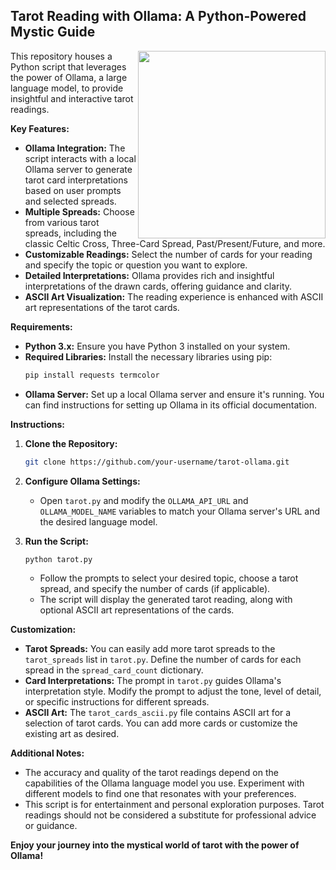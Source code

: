 ## Tarot Reading with Ollama: A Python-Powered Mystic Guide

<img src="https://2acrestudios.com/wp-content/uploads/2024/05/00034-2625303745.png" align="right" style="width:300px;" />

This repository houses a Python script that leverages the power of Ollama, a large language model, to provide insightful and interactive tarot readings. 

**Key Features:**

* **Ollama Integration:** The script interacts with a local Ollama server to generate tarot card interpretations based on user prompts and selected spreads. 
* **Multiple Spreads:** Choose from various tarot spreads, including the classic Celtic Cross, Three-Card Spread, Past/Present/Future, and more. 
* **Customizable Readings:** Select the number of cards for your reading and specify the topic or question you want to explore. 
* **Detailed Interpretations:** Ollama provides rich and insightful interpretations of the drawn cards, offering guidance and clarity.
* **ASCII Art Visualization:**  The reading experience is enhanced with ASCII art representations of the tarot cards.

**Requirements:**

* **Python 3.x:** Ensure you have Python 3 installed on your system.
* **Required Libraries:** Install the necessary libraries using pip:
    ```bash
    pip install requests termcolor
    ```
* **Ollama Server:** Set up a local Ollama server and ensure it's running. You can find instructions for setting up Ollama in its official documentation.

**Instructions:**

1. **Clone the Repository:**
    ```bash
    git clone https://github.com/your-username/tarot-ollama.git
    ```

2. **Configure Ollama Settings:**
    * Open `tarot.py` and modify the `OLLAMA_API_URL` and `OLLAMA_MODEL_NAME` variables to match your Ollama server's URL and the desired language model.

3. **Run the Script:**
    ```bash
    python tarot.py 
    ```
    * Follow the prompts to select your desired topic, choose a tarot spread, and specify the number of cards (if applicable).
    * The script will display the generated tarot reading, along with optional ASCII art representations of the cards.

**Customization:**

* **Tarot Spreads:** You can easily add more tarot spreads to the `tarot_spreads` list in `tarot.py`.  Define the number of cards for each spread in the `spread_card_count` dictionary.
* **Card Interpretations:** The prompt in `tarot.py` guides Ollama's interpretation style. Modify the prompt to adjust the tone, level of detail, or specific instructions for different spreads.
* **ASCII Art:** The `tarot_cards_ascii.py` file contains ASCII art for a selection of tarot cards. You can add more cards or customize the existing art as desired.

**Additional Notes:**

* The accuracy and quality of the tarot readings depend on the capabilities of the Ollama language model you use. Experiment with different models to find one that resonates with your preferences.
* This script is for entertainment and personal exploration purposes.  Tarot readings should not be considered a substitute for professional advice or guidance.

**Enjoy your journey into the mystical world of tarot with the power of Ollama!**
